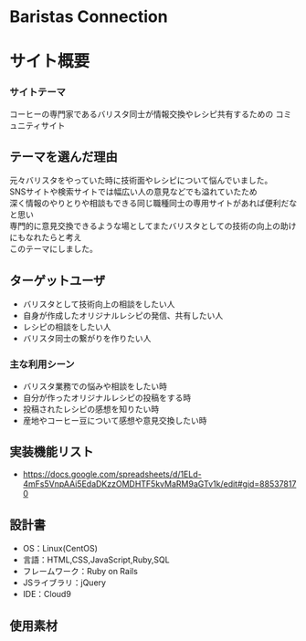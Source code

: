 # Baristas Connection


# サイト概要
### サイトテーマ
コーヒーの専門家であるバリスタ同士が情報交換やレシピ共有するための
コミュニティサイト

## テーマを選んだ理由
元々バリスタをやっていた時に技術面やレシピについて悩んでいました。<br>
SNSサイトや検索サイトでは幅広い人の意見などでも溢れていたため<br>
深く情報のやりとりや相談もできる同じ職種同士の専用サイトがあれば便利だなと思い<br>
専門的に意見交換できるような場としてまたバリスタとしての技術の向上の助けにもなれたらと考え<br>
このテーマにしました。

## ターゲットユーザ
- バリスタとして技術向上の相談をしたい人
- 自身が作成したオリジナルレシピの発信、共有したい人
- レシピの相談をしたい人
- バリスタ同士の繋がりを作りたい人

### 主な利用シーン
- バリスタ業務での悩みや相談をしたい時
- 自分が作ったオリジナルレシピの投稿をする時
- 投稿されたレシピの感想を知りたい時
- 産地やコーヒー豆について感想や意見交換したい時

## 実装機能リスト
- https://docs.google.com/spreadsheets/d/1ELd-4mFs5VnpAAi5EdaDKzzOMDHTF5kvMaRM9aGTv1k/edit#gid=885378170

## 設計書
- OS：Linux(CentOS)
- 言語：HTML,CSS,JavaScript,Ruby,SQL
- フレームワーク：Ruby on Rails
- JSライブラリ：jQuery
- IDE：Cloud9

## 使用素材

